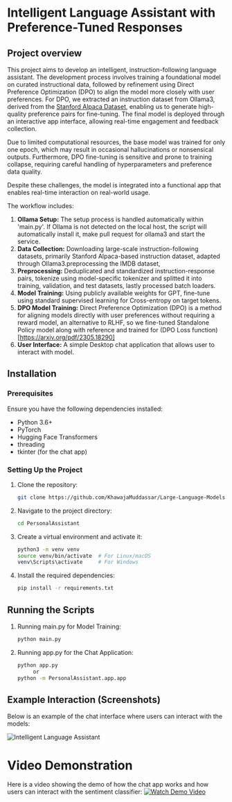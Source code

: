 # Intelligent Language Assistant with Preference-Tuned Responses

## Project overview

This project aims to develop an intelligent, instruction-following language assistant. The development process involves training a foundational model on curated instructional data, followed by refinement using Direct Preference Optimization (DPO) to align the model more closely with user preferences. For DPO, we extracted an instruction dataset from Ollama3, derived from the [Stanford Alpaca Dataset](https://github.com/tatsu-lab/stanford_alpaca/blob/main/alpaca_data.json), enabling us to generate high-quality preference pairs for fine-tuning. The final model is deployed through an interactive app interface, allowing real-time engagement and feedback collection.

Due to limited computational resources, the base model was trained for only one epoch, which may result in occasional hallucinations or nonsensical outputs. Furthermore, DPO fine-tuning is sensitive and prone to training collapse, requiring careful handling of hyperparameters and preference data quality.

Despite these challenges, the model is integrated into a functional app that enables real-time interaction on real-world usage.

The workflow includes:
1. **Ollama Setup:** The setup process is handled automatically within 'main.py'. If Ollama is not detected on the local host, the script will automatically install it, make pull request for ollama3 and start the service.
2. **Data Collection:** Downloading large-scale instruction-following datasets, primarily Stanford Alpaca-based instruction dataset, adapted through Ollama3.preprocessing the IMDB dataset, 
3. **Preprocessing:** Deduplicated and standardized instruction-response pairs, tokenize using model-specific tokenizer and splitted it into training, validation, and test datasets, lastly processed batch loaders.
4. **Model Training:** Using publicly available weights for GPT, fine-tune using standard supervised learning for Cross-entropy on target tokens.
5. **DPO Model Training:** Direct Preference Optimization (DPO) is a method for aligning models directly with user preferences without requiring a reward model, an alternative to RLHF, so we fine-tuned Standalone Policy model along with reference and trained for (DPO Loss function)[https://arxiv.org/pdf/2305.18290] 
6. **User Interface:** A simple Desktop chat application that allows user to interact with model.

## Installation

### Prerequisites
Ensure you have the following dependencies installed:
- Python 3.6+
- PyTorch
- Hugging Face Transformers
- threading
- tkinter (for the chat app)

### Setting Up the Project

1. Clone the repository:
   ```bash
   git clone https://github.com/KhawajaMuddassar/Large-Language-Models/PersonalAssistant.git

2. Navigate to the project directory:
   ```bash
   cd PersonalAssistant
3. Create a virtual environment and activate it:
   ```bash
   python3 -m venv venv
   source venv/bin/activate  # For Linux/macOS
   venv\Scripts\activate     # For Windows
4. Install the required dependencies:
   ```bash
   pip install -r requirements.txt

## Running the Scripts
   
1. Running main.py for Model Training:   
   ```bash
   python main.py   
2. Running app.py for the Chat Application:
   ```bash
   python app.py
        or 
   python -m PersonalAssistant.app.app

## Example Interaction (Screenshots)
Below is an example of the chat interface where users can interact with the models:

![Intelligent Language Assistant]()

# Video Demonstration
Here is a video showing the demo of how the chat app works and how users can interact with the sentiment classifier:
[![Watch Demo Video](.PNG)](.mp4)